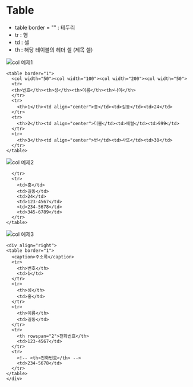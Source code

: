 
 Table
 ===========================================================
 
 * table border = "" : 테두리
 * tr : 행
 * td : 셀
 * th : 해당 테이블의 헤더 셀 (제목 셀)
 
 
 
 ![col 예제1](https://user-images.githubusercontent.com/31100061/86701773-48865780-c04d-11ea-8f11-aaec4ee5c0f9.jpg)


    <table border="1">
	  <col width="50"><col width="100"><col width="200"><col width="50">
	  <tr>
	  <th>번호</th><th>성</th><th>이름</th><th>나이</th>
	  </tr>
	  <tr>
		<th>1</th><td align="center">홍</td><td>길동</td><td>24</td>
	  </tr>
	  <tr>
		<th>2</th><td align="center">더블</td><td>배럴</td><td>999</td>
	  </tr>
	  <tr>
		<th>3</th><td align="center">변</td><td>사또</td><td>30</td>
	  </tr>
    </table>



![col 예제2](https://user-images.githubusercontent.com/31100061/86692075-69967a80-c044-11ea-90c7-492a4fa8995e.jpg)

		
	  </tr>
	  <tr>
		<td>홍</td>
		<td>길동</td>
		<td>24</td>
		<td>123-4567</td>
		<td>234-5678</td>
		<td>345-6789</td>
	  </tr>
    </table>



![col 에제3](https://user-images.githubusercontent.com/31100061/86691995-5388ba00-c044-11ea-816a-4e0852596881.jpg)

    <div align="right">
    <table border="1">
	  <caption>주소록</caption>
	  <tr>
		<th>번호</th>
		<td>1</td>
	  </tr>
	  <tr>
		<th>성</th>
		<td>홍</td>
	  </tr>
	  <tr>
		<th>이름</th>
		<td>길동</td>
	  </tr>
	  <tr>
		<th rowspan="2">전화번호</th>
		<td>123-4567</td>
	  </tr>
	  <tr>
		<!-- <th>전화번호</th> -->
		<td>234-5678</td>
	  </tr>
    </table>
    </div>	
